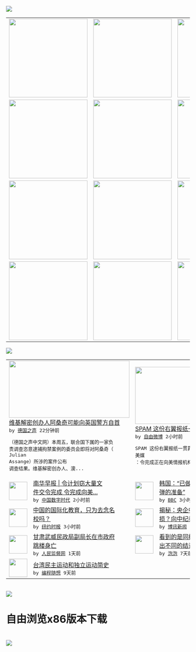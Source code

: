 

<a href="https://github.com/greatfire/z/raw/master/FreeBrowser.apk"><img src="https://raw.githubusercontent.com/greatfire/wiki/master/x/header.png" /></a><table><tr><td width="262" align="center" valign="center"><a href="https://github.com/greatfire/wiki/wiki/nyt" title="纽约时报中文网 国际纵览"><img src="https://raw.githubusercontent.com/greatfire/wiki/master/x/nyt_flag.png" width="215"/></a></td><td width="262" align="center" valign="center"><a href="https://github.com/greatfire/wiki/wiki/dw" title=""><img src="https://raw.githubusercontent.com/greatfire/wiki/master/x/dw_flag.png" width="215"/></a></td><td width="262" align="center" valign="center"><a href="https://github.com/greatfire/wiki/wiki/rmjd" title=""><img src="https://raw.githubusercontent.com/greatfire/wiki/master/x/rmjd_flag.png" width="215"/></a></td></tr><tr><td width="262" align="center" valign="center"><a href="https://github.com/paopaonetizen/website" title="泡泡 - 未经审查的互联网信息"><img src="https://raw.githubusercontent.com/greatfire/wiki/master/x/pp_flag.png" width="215"/></a></td><td width="262" align="center" valign="center"><a href="https://github.com/getlantern/mirror" title="以及自由微博和GreatFire.org官方中文论坛"><img src="https://raw.githubusercontent.com/greatfire/wiki/master/x/lantern_flag.png" width="215"/></a></td><td width="262" align="center" valign="center"><a href="https://github.com/cdtmirrors/m/" title=""><img src="https://raw.githubusercontent.com/greatfire/wiki/master/x/cdt_flag.png" width="215"/></a></td></tr><tr><td width="262" align="center" valign="center"><a href="https://github.com/program-think/blog" title="编程随想的博客"><img src="https://raw.githubusercontent.com/greatfire/wiki/master/x/pt_flag.png" width="215"/></a></td><td width="262" align="center" valign="center"><a href="https://github.com/greatfire/wiki/wiki/bbc" title=""><img src="https://raw.githubusercontent.com/greatfire/wiki/master/x/bbc_flag.png" width="215"/></a></td><td width="262" align="center" valign="center"><a href="https://github.com/freeweibo/s" title="自由微博 - 匿名和不受屏蔽的新浪微博搜索"><img src="https://raw.githubusercontent.com/greatfire/wiki/master/x/fw_flag.png" width="215"/></a></td></tr><tr><td width="262" align="center" valign="center"><a href="https://github.com/greatfire/wiki/wiki/google" title=""><img src="https://raw.githubusercontent.com/greatfire/wiki/master/x/google_flag.png" width="215"/></a></td><td width="262" align="center" valign="center"><a href="https://github.com/bxnews/boxun" title=""><img src="https://raw.githubusercontent.com/greatfire/wiki/master/x/bx_flag.png" width="215"/></a></td><td width="262" align="center" valign="center"><a href="https://github.com/greatfire/wiki/wiki/open-source" title="欢迎访问GreatFire.org开发者项目网站"><img src="https://raw.githubusercontent.com/greatfire/wiki/master/x/open-source_flag.png" width="215"/></a></td></tr></table><img src="https://raw.githubusercontent.com/greatfire/wiki/master/x/newsfeed text.png" /><table cols="4"><tr><td colspan="2" width="380"><a href="http://dw.com/p/1HpXp?maca=chi-GK-text-greatfire-all-chinese-15625-xml-mrss"><img src="http://www.dw.com/image/0,,18915055_302,00.jpg" width="330" height="156"/></a></br><a href="http://dw.com/p/1HpXp?maca=chi-GK-text-greatfire-all-chinese-15625-xml-mrss">维基解密创办人阿桑奇可能向英国警方自首</a></br><kbd> by <a href="http://dw.de">德国之声</a> 22分钟前 </kbd></br><pre>（德国之声中文网）本周五，联合国下属的一家负<br/>责调查恣意逮捕拘禁案例的委员会即将对阿桑奇（<br/>Julian Assange）所涉的案件公布<br/>调查结果。维基解密创办人、澳...</pre></td><td colspan="2" width="380"><a href="https://freeweibo.com/weibo/3938794405306887"><img src="http://ww1.sinaimg.cn/large/006lqV4Pjw1f0n6465wqrj30k02tbav1.jpg" width="330" height="156"/></a></br><a href="https://freeweibo.com/weibo/3938794405306887">SPAM 这份右翼报纸一贯靠谱啊</a></br><kbd> by <a href="https://freeweibo.com/">自由微博</a> 2小时前 </kbd></br><pre>SPAM 这份右翼报纸一贯靠谱啊RE: 美媒<br/>：令完成正在向美情报机构汇报</pre></td></tr><tr><td><img src="http://chinadigitaltimes.net/chinese/files/2016/02/82b66739-49c1-431f-ae9f-e1ff89da7607.jpg" width="50" height="50"/></td><td width="280"><a href="http://feedproxy.google.com/~r/chinadigitaltimes/OEcc/~3/WRc6LxfuqwY/">南华早报 | 令计划窃大量文<br/>件交令完成 令完成向美...</a></br><kbd> by <a href="http://chinadigitaltimes.net/chinese/">中国数字时代</a> 2小时前 </kbd></td><td><img src="http://a.files.bbci.co.uk/worldservice/live/assets/images/2016/02/04/160204050707_sohae_satellite_launching_station_144x81__nocredit.jpg" width="50" height="50"/></td><td width="280"><a href="http://www.bbc.com/zhongwen/simp/world/2016/02/160204_nkorea_missile_launch_skorea">韩国：“已做好应对朝鲜试射飞<br/>弹的准备”</a></br><kbd> by <a href="http://www.bbc.co.uk/zhongwen/simp">BBC</a> 3小时前 </kbd></td></tr><tr><td><img src="http://static01.nyt.com/images/2016/01/15/us/cn-15harvard-JP-01/cn-15harvard-JP-01-articleLarge-v2.jpg" width="50" height="50"/></td><td width="280"><a href="https://d3qlz4p8smvoli.cloudfront.net/education/20160203/tc03college/">中国的国际化教育，只为去念名<br/>校吗？</a></br><kbd> by <a href="http://m.cn.nytimes.com/">纽约时报</a> 3小时前 </kbd></td><td><img src="https://raw.githubusercontent.com/greatfire/wiki/master/x/bx_logo.png" width="50" height="50"/></td><td width="280"><a href="http://www.boxun.com/news/gb/intl/2016/02/201602040814.shtml">揭秘：央企中石化为什么总是亏<br/>损？向中纪委进言</a></br><kbd> by <a href="http://www.boxun.com">博讯新闻</a> 8小时前 </kbd></td></tr><tr><td><img src="http://www.rmjdw.com/uploads/allimg/160203/1T11I4F-0.jpg" width="50" height="50"/></td><td width="280"><a href="http://www.rmjdw.com//guanzhuzhongguo/20160203/15336.html">甘肃武威民政局副局长在市政府<br/>跳楼身亡 </a></br><kbd> by <a href="http://www.rmjdw.com/">人民监督网</a> 1天前 </kbd></td><td><img src="https://raw.githubusercontent.com/greatfire/wiki/master/x/pp_logo.png" width="50" height="50"/></td><td width="280"><a href="https://pao-pao.net/article/668">看到的是同样的信息 为何会得<br/>出不同的结论？</a></br><kbd> by <a href="https://pao-pao.net">泡泡</a> 7天前 </kbd></td></tr><tr><td><img src="http://lh3.googleusercontent.com/vU8ZzW4wa_O9VIqASs7k6acq5VlMLPoJC329h-IeSXAXWkT6c_Y1pKsQ3-VhjFuuc8qGQauA9iDzyHHZ9mxIOZG9B5YeYOndN-yfntwR0ShVxiig69AzznyLpxs0LffiDjqjpXRz1g" width="50" height="50"/></td><td width="280"><a href="http://feedproxy.google.com/~r/programthink/~3/e7PdpHrG5hI/Taiwan-Political-Movements.html">台湾民主运动和独立运动简史</a></br><kbd> by <a href="http://program-think.blogspot.com">编程随想</a> 9天前 </kbd></td></table></br><a href="https://github.com/greatfire/z/raw/master/FreeBrowser.apk"><img src="https://raw.githubusercontent.com/greatfire/wiki/master/x/download app.png" /></a><h1>自由浏览x86版本下载<h1><a href="https://github.com/greatfire/z/raw/master/FreeBrowser-x86.apk"><img src="https://raw.githubusercontent.com/greatfire/images/master/fb86.qr.png" /></a>